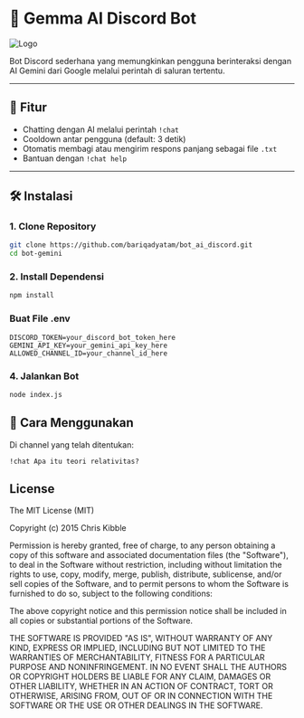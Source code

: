 # 🤖 Gemma AI Discord Bot
![Logo](https://pplx-res.cloudinary.com/image/upload/v1741814663/url_uploads/gemma-header.width-1200.format-webp_at957e.jpg)

Bot Discord sederhana yang memungkinkan pengguna berinteraksi dengan AI Gemini dari Google melalui perintah di saluran tertentu.

---

## 🚀 Fitur

- Chatting dengan AI melalui perintah `!chat`
- Cooldown antar pengguna (default: 3 detik)
- Otomatis membagi atau mengirim respons panjang sebagai file `.txt`
- Bantuan dengan `!chat help`

---

## 🛠️ Instalasi

### 1. Clone Repository

```bash
git clone https://github.com/bariqadyatam/bot_ai_discord.git
cd bot-gemini
```

### 2. Install Dependensi

```bash
npm install
```

###  Buat File .env
```.env
DISCORD_TOKEN=your_discord_bot_token_here
GEMINI_API_KEY=your_gemini_api_key_here
ALLOWED_CHANNEL_ID=your_channel_id_here
```

### 4. Jalankan Bot

```bash
node index.js
```

## 💬 Cara Menggunakan
Di channel yang telah ditentukan:
```
!chat Apa itu teori relativitas?
```

## License
 
The MIT License (MIT)

Copyright (c) 2015 Chris Kibble

Permission is hereby granted, free of charge, to any person obtaining a copy of this software and associated documentation files (the "Software"), to deal in the Software without restriction, including without limitation the rights to use, copy, modify, merge, publish, distribute, sublicense, and/or sell copies of the Software, and to permit persons to whom the Software is furnished to do so, subject to the following conditions:

The above copyright notice and this permission notice shall be included in all copies or substantial portions of the Software.

THE SOFTWARE IS PROVIDED "AS IS", WITHOUT WARRANTY OF ANY KIND, EXPRESS OR IMPLIED, INCLUDING BUT NOT LIMITED TO THE WARRANTIES OF MERCHANTABILITY, FITNESS FOR A PARTICULAR PURPOSE AND NONINFRINGEMENT. IN NO EVENT SHALL THE AUTHORS OR COPYRIGHT HOLDERS BE LIABLE FOR ANY CLAIM, DAMAGES OR OTHER LIABILITY, WHETHER IN AN ACTION OF CONTRACT, TORT OR OTHERWISE, ARISING FROM, OUT OF OR IN CONNECTION WITH THE SOFTWARE OR THE USE OR OTHER DEALINGS IN THE SOFTWARE.



